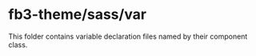 # fb3-theme/sass/var

This folder contains variable declaration files named by their component class.

